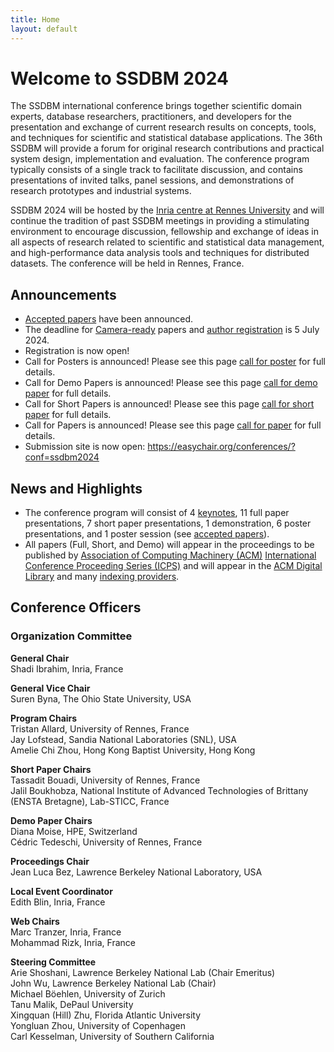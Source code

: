 ```yaml
---
title: Home
layout: default
---
```


# Welcome to SSDBM 2024
The SSDBM international conference brings together scientific domain experts, database researchers, practitioners, and developers for the presentation and exchange of current research results on concepts, tools, and techniques for scientific and statistical database applications. The 36th SSDBM will provide a forum for original research contributions and practical system design, implementation and evaluation. The conference program typically consists of a single track to facilitate discussion, and contains presentations of invited talks, panel sessions, and demonstrations of research prototypes and industrial systems.

SSDBM 2024 will be hosted by the [Inria centre at Rennes University](./venue.md) and will continue the tradition of past SSDBM meetings in providing a stimulating environment to encourage discussion, fellowship and exchange of ideas in all aspects of research related to scientific and statistical data management, and high-performance data analysis tools and techniques for distributed datasets. The conference will be held  in Rennes, France.

<!--This year, the focus is on high-performance data analysis tools and techniques for geo-distributed data sets and on Data system support for AI/Machine Learning. Topics from other areas of scalable data management, databases, and data systems are welcome, as long as the submitted work is original, unpublished, and not being considered for publication anywhere else.-->



## Announcements
- [Accepted papers](accepted-papers.html) have been announced.
- The deadline for [Camera-ready](camera_ready.html) papers and [author registration](./register.md) is 5 July 2024.
- Registration is now open!
- Call for Posters is announced! Please see this page [call for poster](./callposter.md) for full details.
- Call for Demo Papers is announced! Please see this page [call for demo paper](./calldemopaper.md) for full details.
- Call for Short Papers is announced! Please see this page [call for short paper](./callshortpaper.md) for full details.
- Call for Papers is announced! Please see this page [call for paper](./callpaper.md) for full details.
- Submission site is now open: https://easychair.org/conferences/?conf=ssdbm2024

<!--

- [Accepted papers](accepted-papers.html) have been announced.
- [Camera-ready](camera_ready.html) papers and [author registration](./register.md) deadlines have been extended.
- <s>Registration is now open!</s>
- <s>Notifications to authors will be sent on June 2, 2023.</s>
- <s>Submission deadline has been extended to April 30, 2023.</s>
- <s>Call for Papers is announced! Please see this page (calls) for full details.</s>
- <s>Please submit your paper here (https://easychair.org/conferences/?conf=ssdbm2023).</s>
-->
## News and Highlights
- The conference program will consist of 4 [keynotes](./keynotes.md), 11 full paper presentations, 7 short paper presentations, 1 demonstration, 6 poster presentations, and 1 poster session  (see [accepted papers](./accepted-papers.md)).
- All papers (Full, Short, and Demo) will appear in the proceedings to be published by [Association of Computing Machinery (ACM)](https://www.acm.org/) [International Conference Proceeding Series (ICPS)](https://www.acm.org/publications/icps) and will appear in the [ACM Digital Library](https://www.acm.org/publications/digital-library) and many [indexing providers](https://authors.acm.org/journals/journals-indexing-list).

<!--
- The conference program will consist of 3 [keynotes](./keynotes.md), 16 full paper presentations, 8 short paper presentations, 9 posters, and 1 demonstration (see [accepted papers](./accepted-papers.md)).
- The best papers will be considered for publication in [Distributed and Parallel Databases (DAPD)](https://www.springer.com/journal/10619).
-->

## Conference Officers

### Organization Committee
**General Chair**  
Shadi Ibrahim, Inria, France<br>

**General Vice Chair**  
Suren Byna, The Ohio State University, USA<br>


**Program Chairs**<br>
Tristan Allard, University of Rennes, France<br>
Jay Lofstead, Sandia National Laboratories (SNL), USA<br>
Amelie Chi Zhou, Hong Kong Baptist University, Hong Kong<br>

**Short Paper Chairs**<br>
Tassadit Bouadi, University of Rennes, France<br>
Jalil	Boukhobza, National Institute of Advanced Technologies of Brittany (ENSTA Bretagne), Lab-STICC, France<br>

**Demo Paper Chairs**<br>
Diana Moise, HPE, Switzerland<br>
Cédric Tedeschi, University of Rennes, France<br>

**Proceedings Chair**<br>
Jean Luca Bez, Lawrence Berkeley National Laboratory, USA<br>

<!--
**Short Paper Chair**<br>
Kyle Chard, University of Chicago and Argonne National Lab<br>

**Local Event Coordinators**<br>
Shawn Sanders and Jessica Madrigal, University of Southern California<br>
-->

**Local Event Coordinator**<br>
Edith Blin, Inria, France<br>

**Web Chairs**<br>
Marc Tranzer, Inria, France<br>
Mohammad Rizk, Inria, France<br>

**Steering Committee**<br>
Arie Shoshani, Lawrence Berkeley National Lab (Chair Emeritus)<br>
John Wu, Lawrence Berkeley National Lab (Chair)<br>
Michael Böehlen, University of Zurich<br>
Tanu Malik, DePaul University<br>
Xingquan (Hill) Zhu, Florida Atlantic University<br>
Yongluan Zhou, University of Copenhagen<br>
Carl Kesselman, University of Southern California <br>
